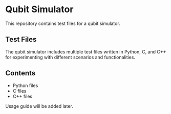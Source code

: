 # Qubit Simulator

This repository contains test files for a qubit simulator. 

## Test Files

The qubit simulator includes multiple test files written in Python, C, and C++ for experimenting with different scenarios and functionalities.

## Contents


- Python files
- C files
- C++ files

Usage guide will be added later.
